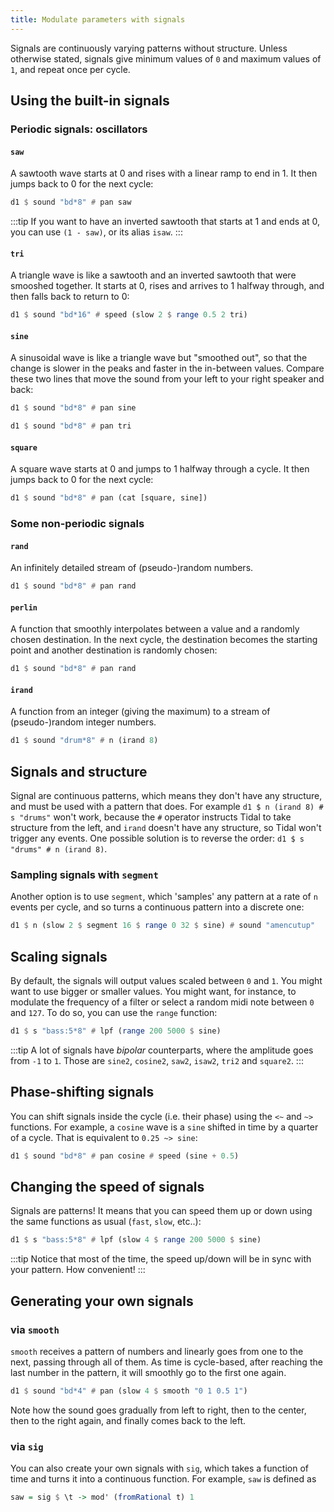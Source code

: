 ```yaml
---
title: Modulate parameters with signals
---
```


Signals are continuously varying patterns without structure. Unless otherwise stated, signals give minimum values of `0` and maximum values of `1`, and repeat once per cycle.

## Using the built-in signals

### Periodic signals: oscillators

#### `saw`

A sawtooth wave starts at 0 and rises with a linear ramp to end in 1. It then jumps back to 0 for the next cycle:

```haskell
d1 $ sound "bd*8" # pan saw
```
:::tip
If you want to have an inverted sawtooth that starts at 1 and ends at 0, you can use `(1 - saw)`, or its alias `isaw`.
:::

#### `tri`

A triangle wave is like a sawtooth and an inverted sawtooth that were smooshed together. It starts at 0, rises and arrives to 1 halfway through, and then falls back to return to 0:

```haskell
d1 $ sound "bd*16" # speed (slow 2 $ range 0.5 2 tri)
```

#### `sine`

A sinusoidal wave is like a triangle wave but "smoothed out", so that the change is slower in the peaks and faster in the in-between values. Compare these two lines that move the sound from your left to your right speaker and back:

```haskell
d1 $ sound "bd*8" # pan sine

d1 $ sound "bd*8" # pan tri
```

#### `square`

A square wave starts at 0 and jumps to 1 halfway through a cycle. It then jumps back to 0 for the next cycle:

```haskell
d1 $ sound "bd*8" # pan (cat [square, sine])
```

### Some non-periodic signals

#### `rand`

An infinitely detailed stream of (pseudo-)random numbers.

```haskell
d1 $ sound "bd*8" # pan rand
```

#### `perlin`

A function that smoothly interpolates between a value and a randomly chosen destination. In the next cycle, the destination becomes the starting point and another destination is randomly chosen:

```haskell
d1 $ sound "bd*8" # pan rand
```

#### `irand`

A function from an integer (giving the maximum) to a stream of (pseudo-)random integer numbers.

```haskell
d1 $ sound "drum*8" # n (irand 8)
```

## Signals and structure

Signal are continuous patterns, which means they don't have any structure, and must be used with a pattern that does. For example `d1 $ n (irand 8) # s "drums"` won't work, because the `#` operator instructs Tidal to take structure from the left, and `irand` doesn't have any structure, so Tidal won't trigger any events. One possible solution is to reverse the order: `d1 $ s "drums" # n (irand 8)`.

### Sampling signals with `segment`

Another option is to use `segment`, which 'samples' any pattern at  a rate of `n` events per cycle, and so turns a continuous pattern into a discrete one:

```haskell
d1 $ n (slow 2 $ segment 16 $ range 0 32 $ sine) # sound "amencutup"
```

## Scaling signals

By default, the signals will output values scaled between `0` and `1`. You might want to use bigger or smaller values. You might want, for instance, to modulate the frequency of a filter or select a random midi note between `0` and `127`. To do so, you can use the `range` function:

```haskell
d1 $ s "bass:5*8" # lpf (range 200 5000 $ sine)
```

:::tip
A lot of signals have *bipolar* counterparts, where the amplitude goes from `-1` to `1`. Those are `sine2`, `cosine2`, `saw2`, `isaw2`, `tri2` and `square2`.
:::

## Phase-shifting signals

You can shift signals inside the cycle (i.e. their phase) using the `<~` and `~>` functions. For example, a `cosine` wave is a `sine` shifted in time by a quarter of a cycle. That is equivalent to `0.25 ~> sine`:

```haskell
d1 $ sound "bd*8" # pan cosine # speed (sine + 0.5)
```

## Changing the speed of signals

Signals are patterns! It means that you can speed them up or down using the same functions as usual (`fast`, `slow`, etc..):

```haskell
d1 $ s "bass:5*8" # lpf (slow 4 $ range 200 5000 $ sine)
```
:::tip
Notice that most of the time, the speed up/down will be in sync with your pattern. How convenient!
:::

## Generating your own signals

### via `smooth`

`smooth` receives a pattern of numbers and linearly goes from one to the next, passing through all of them. As time is cycle-based, after reaching the last number in the pattern, it will smoothly go to the first one again.

```haskell
d1 $ sound "bd*4" # pan (slow 4 $ smooth "0 1 0.5 1")
```

Note how the sound goes gradually from left to right, then to the center, then to the right again, and finally comes back to the left.

### via `sig`

You can also create your own signals with `sig`, which takes a function of time and turns it into a continuous function. For example, `saw` is defined as

```haskell
saw = sig $ \t -> mod' (fromRational t) 1
```